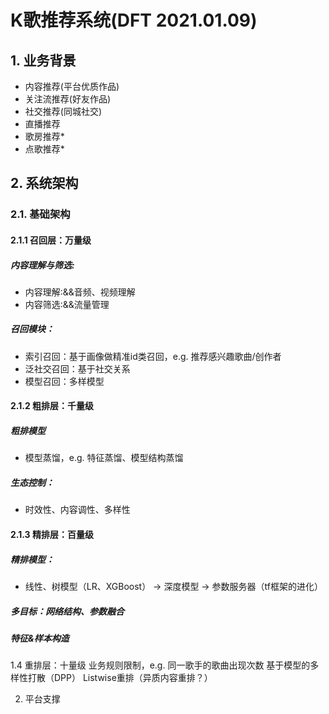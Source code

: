 # K歌推荐系统(DFT 2021.01.09)

## 1. 业务背景

* 内容推荐(平台优质作品)
* 关注流推荐(好友作品)
* 社交推荐(同城社交)
* 直播推荐
* 歌房推荐*
* 点歌推荐*

## 2. 系统架构

### 2.1. 基础架构

#### 2.1.1 召回层：万量级
##### 内容理解与筛选:
* 内容理解:&&音频、视频理解
* 内容筛选:&&流量管理
##### 召回模块：
* 索引召回：基于画像做精准id类召回，e.g. 推荐感兴趣歌曲/创作者
* 泛社交召回：基于社交关系
* 模型召回：多样模型

#### 2.1.2 粗排层：千量级
##### 粗排模型
* 模型蒸馏，e.g. 特征蒸馏、模型结构蒸馏
##### 生态控制：
* 时效性、内容调性、多样性

#### 2.1.3 精排层：百量级
##### 精排模型：
* 线性、树模型（LR、XGBoost） → 深度模型 → 参数服务器（tf框架的进化）
##### 多目标：网络结构、参数融合
##### 特征\&样本构造

1.4 重排层：十量级
业务规则限制，e.g. 同一歌手的歌曲出现次数
基于模型的多样性打散（DPP）
Listwise重排（异质内容重排？）

2. 平台支撑
